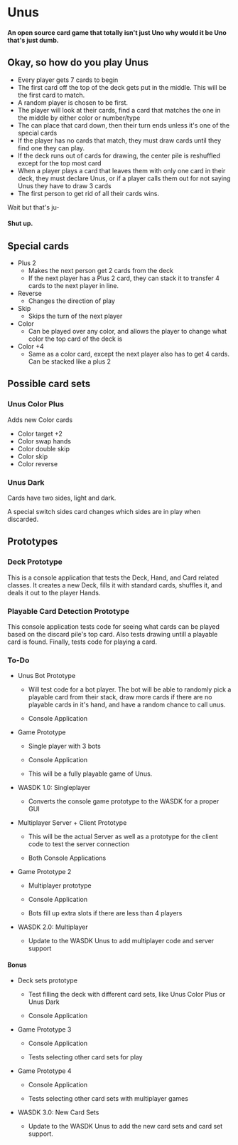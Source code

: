 # Unus

#### An open source card game that totally isn't just Uno why would it be Uno that's just dumb.

## Okay, so how do you play Unus

- Every player gets 7 cards to begin
- The first card off the top of the deck gets put in the middle. This will be the first card to match. 
- A random player is chosen to be first.
- The player will look at their cards, find a card that matches the one in the middle by either color or number/type
- The can place that card down, then their turn ends unless it's one of the special cards
- If the player has no cards that match, they must draw cards until they find one they can play. 
- If the deck runs out of cards for drawing, the center pile is reshuffled except for the top most card
- When a player plays a card that leaves them with only one card in their deck, they must declare Unus, or if a player calls them out for not saying Unus they have to draw 3 cards
- The first person to get rid of all their cards wins. 

Wait but that's ju-

#### Shut up.

## Special cards

- Plus 2
  - Makes the next person get 2 cards from the deck
  - If the next player has a Plus 2 card, they can stack it to transfer 4 cards to the next player in line. 
- Reverse 
  - Changes the direction of play
- Skip
  - Skips the turn of the next player
- Color 
  - Can be played over any color, and allows the player to change what color the top card of the deck is
- Color +4
  - Same as a color card, except the next player also has to get 4 cards. Can be stacked like a plus 2

## Possible card sets

### Unus Color Plus

Adds new Color cards

- Color target +2
- Color swap hands
- Color double skip
- Color skip
- Color reverse

### Unus Dark

Cards have two sides, light and dark. 

A special switch sides card changes which sides are in play when discarded.

## Prototypes

### Deck Prototype

This is a console application that tests the Deck, Hand, and Card related classes. It creates a new Deck, fills it with standard cards, shuffles it, and deals it out to the player Hands.

### Playable Card Detection Prototype

This console application tests code for seeing what cards can be played based on the discard pile's top card. Also tests drawing untill a playable card is found. Finally, tests code for playing a card.

### To-Do

- Unus Bot Prototype
  
  - Will test code for a bot player. The bot will be able to randomly pick a playable card from their stack, draw more cards if there are no playable cards in it's hand, and have a random chance to call unus.
  
  - Console Application

- Game Prototype
  
  - Single player with 3 bots
  
  - Console Application
  
  - This will be a fully playable game of Unus.

- WASDK 1.0: Singleplayer
  
  - Converts the console game prototype to the WASDK for a proper GUI

- Multiplayer Server + Client Prototype
  
  - This will be the actual Server as well as a prototype for the client code to test the server connection
  
  - Both Console Applications

- Game Prototype 2
  
  - Multiplayer prototype
  
  - Console Application
  
  - Bots fill up extra slots if there are less than 4 players

- WASDK 2.0: Multiplayer
  
  - Update to the WASDK Unus to add multiplayer code and server support

#### Bonus

- Deck sets prototype
  
  - Test filling the deck with different card sets, like Unus Color Plus or Unus Dark 
  
  - Console Application

- Game Prototype 3
  
  - Console Application
  
  - Tests selecting other card sets for play

- Game Prototype 4
  
  - Console Application
  
  - Tests selecting other card sets with multiplayer games

- WASDK 3.0: New Card Sets
  
  - Update to the WASDK Unus to add the new card sets and card set support.
